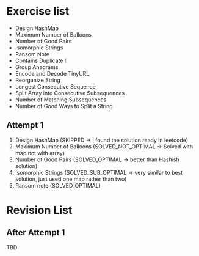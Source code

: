 # Exercise list
* Design HashMap
* Maximum Number of Balloons
* Number of Good Pairs
* Isomorphic Strings
* Ransom Note
* Contains Duplicate II
* Group Anagrams
* Encode and Decode TinyURL
* Reorganize String
* Longest Consecutive Sequence
* Split Array into Consecutive Subsequences
* Number of Matching Subsequences
* Number of Good Ways to Split a String


## Attempt 1
1. Design HashMap (SKIPPED -> I found the solution ready in leetcode)
2. Maximum Number of Balloons (SOLVED_NOT_OPTIMAL -> Solved with map not with array)
3. Number of Good Pairs (SOLVED_OPTIMAL -> better than Hashish solution)
4. Isomorphic Strings (SOLVED_SUB_OPTIMAL -> very similar to best solution, just used one map rather than two)
5. Ransom note (SOLVED_OPTIMAL)


# Revision List
## After Attempt 1
TBD